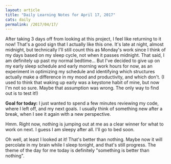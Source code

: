 ```yaml
---
layout: article
title: "Daily Learning Notes for April 17, 2017"
cats: daily
permalink: /2017/04/17/
---
```


After taking 3 days off from looking at this project, I feel like returning to it now! That's a good sign that I actually like this one. It's late at night, almost midnight, but technically I'll still count this as Monday's work since I think of my days based on my sleep cycle, not when it passes midnight. That said, I am definitely up past my normal bedtime... But I've decided to give up on my early sleep schedule and early morning work hours for now, as an experiment in optimizing my schedule and identifying which structures actually make a difference in my mood and productivity, and which don't. (I used to think that waking up early was a keystone habit of mine, but now I'm not so sure. Maybe that assumption was wrong. The only way to find out is to test it!)

**Goal for today:** I just wanted to spend a few minutes reviewing my code, where I left off, and my next goals. I usually think of something new after a break, when I see it again with a new perspective. 

Hmm. Right now, nothing is jumping out at me as a clear winner for what to work on next. I guess I am sleepy after all. I'll go to bed soon.

Oh well, at least I looked at it! That's better than nothing. Maybe now it will percolate in my brain while I sleep tonight, and that's still progress. The theme of the day for me today is definitely "something is better than nothing".